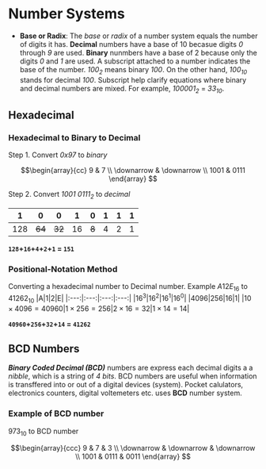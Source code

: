 # Number Systems
- **Base or Radix**: The *base* or *radix* of a number system equals the number of digits it has. **Decimal** numbers have a base of 10 becasue digits *0* through *9* are used. **Binary** nunmbers have a base of 2 because only the digits *0* and *1* are used. A subscript attached to a number indicates the base of the number. *100<sub>2<sub>* means binary *100*. On the other hand, *100<sub>10</sub>* stands for decimal *100*. Subscript help clarify equations where binary and decimal numbers are mixed. For example, *100001<sub>2</sub>* = *33<sub>10</sub>*.

## Hexadecimal

### Hexadecimal to Binary to Decimal
Step 1. Convert *0x97* to *binary*

$$\begin{array}{cc}
9 & 7 \\
\downarrow & \downarrow \\
1001 & 0111
\end{array}
$$

Step 2. Convert *1001 0111<sub>2<sub>* to *decimal*
 
|1|0|0|1|0|1|1|1|
|:---:|:---:|:---:|:---:|:---:|:---:|:---:|:---:|
|128|~~64~~|~~32~~|16|~~8~~|4|2|1|

**`128`+`16`+`4`+`2`+`1` = `151`**

### Positional-Notation Method
Converting a hexadecimal number to Decimal number. Example $A12E_{16}$ to $41262_{10}$
|A|1|2|E|
|:---:|:---:|:---:|:---:|
|$16^3$|$16^2$|$16^1$|$16^0$|
|4096|256|16|1|
|$10\times4096 = 40960$|$1\times256 = 256$|$2 \times 16 = 32$|$1 \times 14 = 14$|

**`40960`+`256`+`32`+`14` = `41262`**


## BCD Numbers
***Binary Coded Decimal (BCD)*** numbers are express each decimal digits a a *nibble*, which is a string of *4 bits*. BCD numbers are useful when information is transffered into or out of a digital devices (system). Pocket calulators, electronics counters, digital voltemeters etc. uses **BCD** number system.

### Example of BCD number
$973_{10}$ to BCD number

$$\begin{array}{ccc}
9 & 7 & 3 \\
\downarrow & \downarrow & \downarrow \\
1001 & 0111 & 0011
\end{array}
$$

